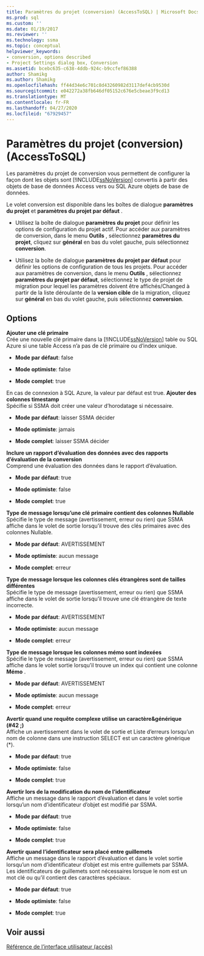 ```yaml
---
title: Paramètres du projet (conversion) (AccessToSQL) | Microsoft Docs
ms.prod: sql
ms.custom: ''
ms.date: 01/19/2017
ms.reviewer: ''
ms.technology: ssma
ms.topic: conceptual
helpviewer_keywords:
- conversion, options described
- Project Settings dialog box, Conversion
ms.assetid: bcebc635-c638-4ddb-924c-b9ccfef86388
author: Shamikg
ms.author: Shamikg
ms.openlocfilehash: ff44d34e6c701c8d43260982d3117def4cb9530d
ms.sourcegitcommit: e042272a38fb646df05152c676e5cbeae3f9cd13
ms.translationtype: MT
ms.contentlocale: fr-FR
ms.lasthandoff: 04/27/2020
ms.locfileid: "67929457"
---
```

# <a name="project-settings-conversion-accesstosql"></a>Paramètres du projet (conversion) (AccessToSQL)
Les paramètres du projet de conversion vous permettent de configurer la façon dont les objets sont [!INCLUDE[ssNoVersion](../../includes/ssnoversion-md.md)] convertis à partir des objets de base de données Access vers ou SQL Azure objets de base de données.  
  
Le volet conversion est disponible dans les boîtes de dialogue **paramètres du projet** et **paramètres du projet par défaut** .  
  
-   Utilisez la boîte de dialogue **paramètres du projet** pour définir les options de configuration du projet actif. Pour accéder aux paramètres de conversion, dans le menu **Outils** , sélectionnez **paramètres du projet**, cliquez sur **général** en bas du volet gauche, puis sélectionnez **conversion**.  
  
-   Utilisez la boîte de dialogue **paramètres du projet par défaut** pour définir les options de configuration de tous les projets. Pour accéder aux paramètres de conversion, dans le menu **Outils** , sélectionnez **paramètres du projet par défaut**, sélectionnez le type de projet de migration pour lequel les paramètres doivent être affichés/Changed à partir de la liste déroulante de la **version cible** de la migration, cliquez sur **général** en bas du volet gauche, puis sélectionnez **conversion**.  
  
## <a name="options"></a>Options  
**Ajouter une clé primaire**  
Crée une nouvelle clé primaire dans la [!INCLUDE[ssNoVersion](../../includes/ssnoversion-md.md)] table ou SQL Azure si une table Access n’a pas de clé primaire ou d’index unique.  
  
-   **Mode par défaut**: false  
  
-   **Mode optimiste**: false  
  
-   **Mode complet**: true  
  
En cas de connexion à SQL Azure, la valeur par défaut est true. **Ajouter des colonnes timestamp**  
Spécifie si SSMA doit créer une valeur d’horodatage si nécessaire.  
  
-   **Mode par défaut**: laisser SSMA décider  
  
-   **Mode optimiste**: jamais  
  
-   **Mode complet**: laisser SSMA décider  
  
**Inclure un rapport d’évaluation des données avec des rapports d’évaluation de la conversion**  
Comprend une évaluation des données dans le rapport d’évaluation.  
  
-   **Mode par défaut**: true  
  
-   **Mode optimiste**: false  
  
-   **Mode complet**: true  
  
**Type de message lorsqu’une clé primaire contient des colonnes Nullable**  
Spécifie le type de message (avertissement, erreur ou rien) que SSMA affiche dans le volet de sortie lorsqu’il trouve des clés primaires avec des colonnes Nullable.  
  
-   **Mode par défaut**: AVERTISSEMENT  
  
-   **Mode optimiste**: aucun message  
  
-   **Mode complet**: erreur  
  
**Type de message lorsque les colonnes clés étrangères sont de tailles différentes**  
Spécifie le type de message (avertissement, erreur ou rien) que SSMA affiche dans le volet de sortie lorsqu’il trouve une clé étrangère de texte incorrecte.  
  
-   **Mode par défaut**: AVERTISSEMENT  
  
-   **Mode optimiste**: aucun message  
  
-   **Mode complet**: erreur  
  
**Type de message lorsque les colonnes mémo sont indexées**  
Spécifie le type de message (avertissement, erreur ou rien) que SSMA affiche dans le volet sortie lorsqu’il trouve un index qui contient une colonne **Mémo** .  
  
-   **Mode par défaut**: AVERTISSEMENT  
  
-   **Mode optimiste**: aucun message  
  
-   **Mode complet**: erreur  
  
**Avertir quand une requête complexe utilise un caractère\&générique (#42 ;)**  
Affiche un avertissement dans le volet de sortie et Liste d’erreurs lorsqu’un nom de colonne dans une instruction SELECT est un caractère générique (*).  
  
-   **Mode par défaut**: true  
  
-   **Mode optimiste**: false  
  
-   **Mode complet**: true  
  
**Avertir lors de la modification du nom de l’identificateur**  
Affiche un message dans le rapport d’évaluation et dans le volet sortie lorsqu’un nom d’identificateur d’objet est modifié par SSMA.  
  
-   **Mode par défaut**: true  
  
-   **Mode optimiste**: false  
  
-   **Mode complet**: true  
  
**Avertir quand l’identificateur sera placé entre guillemets**  
Affiche un message dans le rapport d’évaluation et dans le volet sortie lorsqu’un nom d’identificateur d’objet est mis entre guillemets par SSMA. Les identificateurs de guillemets sont nécessaires lorsque le nom est un mot clé ou qu’il contient des caractères spéciaux.  
  
-   **Mode par défaut**: true  
  
-   **Mode optimiste**: false  
  
-   **Mode complet**: true  
  
## <a name="see-also"></a>Voir aussi  
[Référence de l’interface utilisateur (accès)](https://msdn.microsoft.com/af24c303-4a41-449b-9c86-d6558a97e839)  
  
